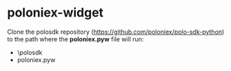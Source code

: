 # poloniex-widget
Clone the polosdk repository (https://github.com/poloniex/polo-sdk-python) to the path where the **poloniex.pyw** file will run:
- \polosdk
- poloniex.pyw
